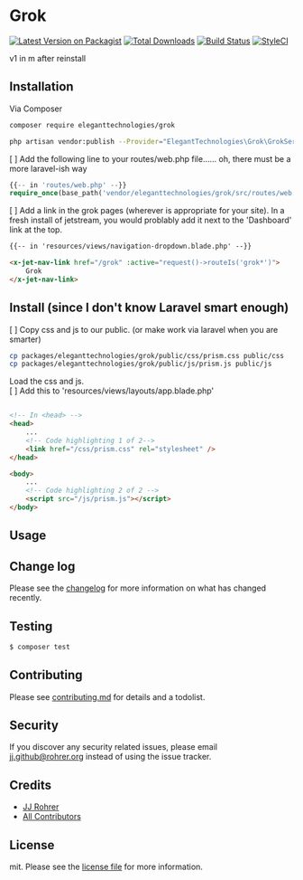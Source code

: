 # Grok

[![Latest Version on Packagist][ico-version]][link-packagist]
[![Total Downloads][ico-downloads]][link-downloads]
[![Build Status][ico-travis]][link-travis]
[![StyleCI][ico-styleci]][link-styleci]

v1 in m after reinstall

## Installation

Via Composer


``` bash
composer require eleganttechnologies/grok

php artisan vendor:publish --Provider="ElegantTechnologies\Grok\GrokServiceProvider"
```

[ ] Add the following line to your routes/web.php file...... oh, there must be a more laravel-ish way
``` php
{{-- in 'routes/web.php' --}}
require_once(base_path('vendor/eleganttechnologies/grok/src/routes/web.php'));
```

[ ] Add a link in the grok pages (wherever is appropriate for your site). In a fresh install of jetstream, you
would problably add it next to the 'Dashboard' link at the top.
``` html
{{-- in 'resources/views/navigation-dropdown.blade.php' --}}

<x-jet-nav-link href="/grok" :active="request()->routeIs('grok*')">
    Grok
</x-jet-nav-link>
``` 

Install (since I don't know Laravel smart enough)
---
[ ] Copy css and js to our public. (or make work via laravel when you are smarter)
``` bash
cp packages/eleganttechnologies/grok/public/css/prism.css public/css
cp packages/eleganttechnologies/grok/public/js/prism.js public/js
```

Load the css and js.  
[ ] Add this to 'resources/views/layouts/app.blade.php'
``` html

<!-- In <head> -->
<head>
    ...
    <!-- Code highlighting 1 of 2-->
    <link href="/css/prism.css" rel="stylesheet" />
</head>

<body>
    ...
    <!-- Code highlighting 2 of 2 -->
    <script src="/js/prism.js"></script>
</body>

```

## Usage

## Change log

Please see the [changelog](changelog.md) for more information on what has changed recently.

## Testing

``` bash
$ composer test
```

## Contributing

Please see [contributing.md](contributing.md) for details and a todolist.

## Security

If you discover any security related issues, please email jj.github@rohrer.org instead of using the issue tracker.

## Credits

- [JJ Rohrer][link-author]
- [All Contributors][link-contributors]

## License

mit. Please see the [license file](license.md) for more information.

[ico-version]: https://img.shields.io/packagist/v/eleganttechnologies/grok.svg?style=flat-square
[ico-downloads]: https://img.shields.io/packagist/dt/eleganttechnologies/grok.svg?style=flat-square
[ico-travis]: https://img.shields.io/travis/eleganttechnologies/grok/master.svg?style=flat-square
[ico-styleci]: https://styleci.io/repos/12345678/shield

[link-packagist]: https://packagist.org/packages/eleganttechnologies/grok
[link-downloads]: https://packagist.org/packages/eleganttechnologies/grok
[link-travis]: https://travis-ci.org/eleganttechnologies/grok
[link-styleci]: https://styleci.io/repos/12345678
[link-author]: https://github.com/eleganttechnologies
[link-contributors]: ../../contributors
